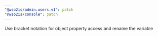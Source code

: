```yaml
---
"@wso2is/admin.users.v1": patch
"@wso2is/console": patch
---
```


Use bracket notation for object property access and rename the variable
